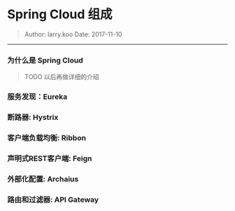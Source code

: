 Spring Cloud 组成
===

> Author: larry.koo  Date: 2017-11-10

---

### 为什么是 Spring Cloud

> TODO 以后再做详细的介绍

### 服务发现：Eureka

### 断路器: Hystrix

### 客户端负载均衡: Ribbon

### 声明式REST客户端: Feign

### 外部化配置: Archaius

### 路由和过滤器: API Gateway


